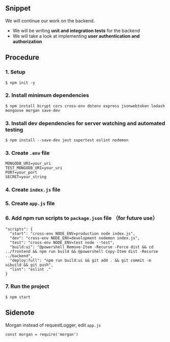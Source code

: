 ## Snippet
We will continue our work on the backend.
- We will be writing **unit and integration tests** for the backend
- We will take a look at implementing **user authentication and authorization**

## Procedure
### 1. Setup 
```
$ npm init -y
```

### 2. Install minimum dependencies
```
$ npm install bcrypt cors cross-env dotenv express jsonwebtoken lodash mongoose morgan save-dev
```

### 3. Install dev dependencies for server watching and automated testing
```
$ npm install --save-dev jest supertest eslint nodemon
```

### 3. Create `.env` file
```
MONGODB_URI=your_uri
TEST_MONGODB_URI=your_uri
PORT=your_port
SECRET=your_string
```

### 4. Create `index.js` file

### 5. Create `app.js` file

### 6. Add npm run scripts to `package.json` file （for future use）
```
"scripts": {
  "start": "cross-env NODE_ENV=production node index.js",
  "dev": "cross-env NODE_ENV=development nodemon index.js",
  "test": "cross-env NODE_ENV=test node --test",
  "build:ui": "@powershell Remove-Item -Recurse -Force dist && cd ../frontend && npm run build && @powershell Copy-Item dist -Recurse ../backend",
  "deploy:full": "npm run build:ui && git add . && git commit -m uibuild && git push",
  "lint": "eslint ."
}
```

### 7. Run the project
```
$ npm start
```

## Sidenote
Morgan instead of requestLogger, edit `app.js`
```
const morgan = require('morgan')

```